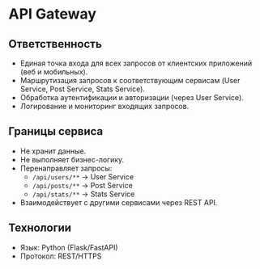 # API Gateway

## Ответственность
- Единая точка входа для всех запросов от клиентских приложений (веб и мобильных).
- Маршрутизация запросов к соответствующим сервисам (User Service, Post Service, Stats Service).
- Обработка аутентификации и авторизации (через User Service).
- Логирование и мониторинг входящих запросов.

## Границы сервиса
- Не хранит данные.
- Не выполняет бизнес-логику.
- Перенаправляет запросы:
  - `/api/users/**` → User Service
  - `/api/posts/**` → Post Service
  - `/api/stats/**` → Stats Service
- Взаимодействует с другими сервисами через REST API.

## Технологии
- Язык: Python (Flask/FastAPI)
- Протокол: REST/HTTPS
